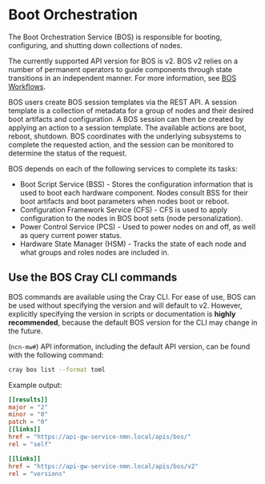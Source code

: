 # Boot Orchestration

The Boot Orchestration Service \(BOS\) is responsible for booting, configuring, and shutting down collections of nodes.

The currently supported API version for BOS is v2.
BOS v2 relies on a number of permanent operators to guide components through state transitions in an independent manner. For more information, see [BOS Workflows](BOS_Workflows.md).

BOS users create BOS session templates via the REST API. A session template is a collection of metadata for a group of nodes and their desired boot artifacts and configuration.
A BOS session can then be created by applying an action to a session template.
The available actions are boot, reboot, shutdown. BOS coordinates with the underlying subsystems to complete the requested action, and the session can be monitored to determine the status of the request.

BOS depends on each of the following services to complete its tasks:

- Boot Script Service \(BSS\) - Stores the configuration information that is used to boot each hardware component. Nodes consult BSS for their boot artifacts and boot parameters when nodes boot or reboot.
- Configuration Framework Service \(CFS\) - CFS is used to apply configuration to the nodes in BOS boot sets \(node personalization\).
- Power Control Service \(PCS\) - Used to power nodes on and off, as well as query current power status.
- Hardware State Manager \(HSM\) - Tracks the state of each node and what groups and roles nodes are included in.

## Use the BOS Cray CLI commands

BOS commands are available using the Cray CLI.
For ease of use, BOS can be used without specifying the version and will default to v2. However, explicitly specifying the version in scripts or documentation
is **highly recommended**, because the default BOS version for the CLI may change in the future.

(`ncn-mw#`) API information, including the default API version, can be found with the following command:

```bash
cray bos list --format toml
```

Example output:

```toml
[[results]]
major = "2"
minor = "0"
patch = "0"
[[links]]
href = "https://api-gw-service-nmn.local/apis/bos/"
rel = "self"

[[links]]
href = "https://api-gw-service-nmn.local/apis/bos/v2"
rel = "versions"
```

